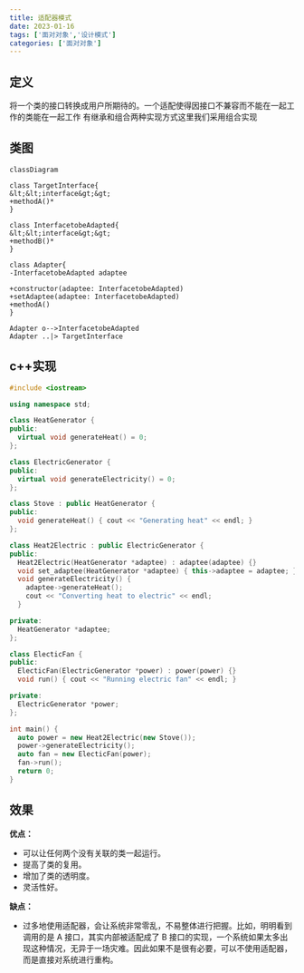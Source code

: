 ```yaml
---
title: 适配器模式
date: 2023-01-16
tags: ['面对对象','设计模式']
categories: ['面对对象']
---
```

## 定义
将一个类的接口转换成用户所期待的。一个适配使得因接口不兼容而不能在一起工作的类能在一起工作
有继承和组合两种实现方式这里我们采用组合实现

## 类图
```mermaid
classDiagram

class TargetInterface{
&lt;&lt;interface&gt;&gt;
+methodA()*
}

class InterfacetobeAdapted{
&lt;&lt;interface&gt;&gt;
+methodB()*
}

class Adapter{
-InterfacetobeAdapted adaptee

+constructor(adaptee: InterfacetobeAdapted)
+setAdaptee(adaptee: InterfacetobeAdapted)
+methodA()
}

Adapter o-->InterfacetobeAdapted
Adapter ..|> TargetInterface
```

## c++实现
```cpp
#include <iostream>

using namespace std;

class HeatGenerator {
public:
  virtual void generateHeat() = 0;
};

class ElectricGenerator {
public:
  virtual void generateElectricity() = 0;
};

class Stove : public HeatGenerator {
public:
  void generateHeat() { cout << "Generating heat" << endl; }
};

class Heat2Electric : public ElectricGenerator {
public:
  Heat2Electric(HeatGenerator *adaptee) : adaptee(adaptee) {}
  void set_adaptee(HeatGenerator *adaptee) { this->adaptee = adaptee; }
  void generateElectricity() {
    adaptee->generateHeat();
    cout << "Converting heat to electric" << endl;
  }

private:
  HeatGenerator *adaptee;
};

class ElecticFan {
public:
  ElecticFan(ElectricGenerator *power) : power(power) {}
  void run() { cout << "Running electric fan" << endl; }

private:
  ElectricGenerator *power;
};

int main() {
  auto power = new Heat2Electric(new Stove());
  power->generateElectricity();
  auto fan = new ElecticFan(power);
  fan->run();
  return 0;
}
```

## 效果

**优点：**
- 可以让任何两个没有关联的类一起运行。 
- 提高了类的复用。 
- 增加了类的透明度。 
- 灵活性好。

**缺点：** 
- 过多地使用适配器，会让系统非常零乱，不易整体进行把握。比如，明明看到调用的是 A 接口，其实内部被适配成了 B 接口的实现，一个系统如果太多出现这种情况，无异于一场灾难。因此如果不是很有必要，可以不使用适配器，而是直接对系统进行重构。
